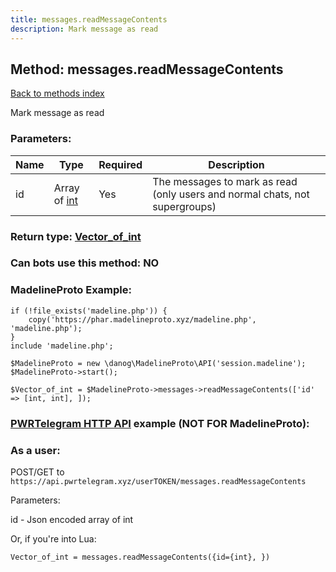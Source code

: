 ```yaml
---
title: messages.readMessageContents
description: Mark message as read
---
```

## Method: messages.readMessageContents  
[Back to methods index](index.md)


Mark message as read

### Parameters:

| Name     |    Type       | Required | Description |
|----------|---------------|----------|-------------|
|id|Array of [int](../types/int.md) | Yes|The messages to mark as read (only users and normal chats, not supergroups)|


### Return type: [Vector\_of\_int](../types/int.md)

### Can bots use this method: **NO**


### MadelineProto Example:


```
if (!file_exists('madeline.php')) {
    copy('https://phar.madelineproto.xyz/madeline.php', 'madeline.php');
}
include 'madeline.php';

$MadelineProto = new \danog\MadelineProto\API('session.madeline');
$MadelineProto->start();

$Vector_of_int = $MadelineProto->messages->readMessageContents(['id' => [int, int], ]);
```

### [PWRTelegram HTTP API](https://pwrtelegram.xyz) example (NOT FOR MadelineProto):



### As a user:

POST/GET to `https://api.pwrtelegram.xyz/userTOKEN/messages.readMessageContents`

Parameters:

id - Json encoded  array of int




Or, if you're into Lua:

```
Vector_of_int = messages.readMessageContents({id={int}, })
```

